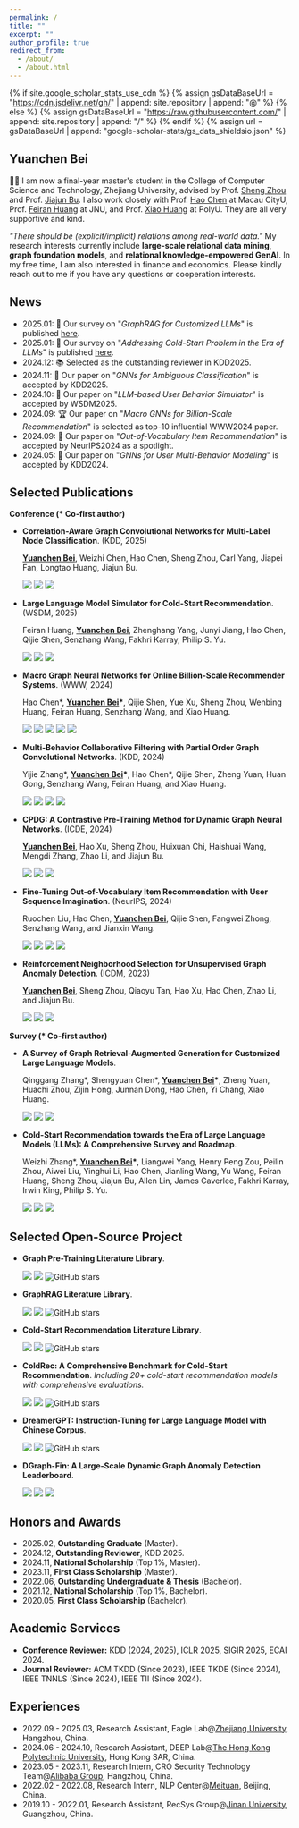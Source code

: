 ```yaml
---
permalink: /
title: ""
excerpt: ""
author_profile: true
redirect_from: 
  - /about/
  - /about.html
---
```


{% if site.google_scholar_stats_use_cdn %}
{% assign gsDataBaseUrl = "https://cdn.jsdelivr.net/gh/" | append: site.repository | append: "@" %}
{% else %}
{% assign gsDataBaseUrl = "https://raw.githubusercontent.com/" | append: site.repository | append: "/" %}
{% endif %}
{% assign url = gsDataBaseUrl | append: "google-scholar-stats/gs_data_shieldsio.json" %}

<span class='anchor' id='about-me'></span>

## Yuanchen Bei
👨‍💻‍ I am now a final-year master's student in the College of Computer Science and Technology, Zhejiang University, advised by Prof. [Sheng Zhou](https://scholar.google.com/citations?user=Ss76nMwAAAAJ) and Prof. [Jiajun Bu](https://scholar.google.com/citations?user=OgZP2okAAAAJ). I also work closely with Prof. [Hao Chen](https://scholar.google.com/citations?user=7oeLWT0AAAAJ) at Macau CityU, Prof. [Feiran Huang](https://scholar.google.com/citations?user=of1vcxsAAAAJ) at JNU, and Prof. [Xiao Huang](https://scholar.google.com/citations?user=Be21PkYAAAAJ) at PolyU. They are all very supportive and kind.

*"There should be (explicit/implicit) relations among real-world data."* My research interests currently include **large-scale relational data mining**, **graph foundation models**, and **relational knowledge-empowered GenAI**. In my free time, I am also interested in finance and economics. Please kindly reach out to me if you have any questions or cooperation interests.

<!--
👨‍💻‍ <font color="#dd0000">I am actively looking for Ph.D. opportunities in Fall 2025, and I sincerely appreciate potential opportunities!</font> 
-->

<span class='anchor' id='-news'></span>

## News
- 2025.01: 📖 Our survey on "*GraphRAG for Customized LLMs*" is published [here](https://arxiv.org/pdf/2501.13958).
- 2025.01: 📖 Our survey on "*Addressing Cold-Start Problem in the Era of LLMs*" is published [here](https://arxiv.org/pdf/2501.01945).
- 2024.12: 📚 Selected as the outstanding reviewer in KDD2025.
- 2024.11: 🎉 Our paper on "*GNNs for Ambiguous Classification*" is accepted by KDD2025.
- 2024.10: 🎉 Our paper on "*LLM-based User Behavior Simulator*" is accepted by WSDM2025.
- 2024.09: 🏆 Our paper on "*Macro GNNs for Billion-Scale Recommendation*" is selected as top-10 influential WWW2024 paper. 
- 2024.09: 🎉 Our paper on "*Out-of-Vocabulary Item Recommendation*" is accepted by NeurIPS2024 as a spotlight.
- 2024.05: 🎉 Our paper on "*GNNs for User Multi-Behavior Modeling*" is accepted by KDD2024.



<span class='anchor' id='-publications'></span>

## Selected Publications 

**Conference (\* Co-first author)**

- **Correlation-Aware Graph Convolutional Networks for Multi-Label Node Classification**. (KDD, 2025)

  **<u>Yuanchen Bei</u>**, Weizhi Chen, Hao Chen, Sheng Zhou, Carl Yang, Jiapei Fan, Longtao Huang, Jiajun Bu.

  <a href="https://arxiv.org/pdf/2411.17350"><img src="https://img.shields.io/badge/📃 Paper-green.svg"></a> <a href="https://github.com/YuanchenBei/CorGCN"><img src="https://img.shields.io/badge/🖥 Code-yellow.svg"></a> <img src="https://img.shields.io/badge/🌟 GNNs-orange.svg">

- **Large Language Model Simulator for Cold-Start Recommendation**. (WSDM, 2025)
  
  Feiran Huang, **<u>Yuanchen Bei</u>**, Zhenghang Yang, Junyi Jiang, Hao Chen, Qijie Shen, Senzhang Wang, Fakhri Karray, Philip S. Yu.

  <a href="https://arxiv.org/pdf/2402.09176v2"><img src="https://img.shields.io/badge/📃 Paper-green.svg"></a> <a href="https://github.com/ColdLLM-Team/ColdLLM-repo"><img src="https://img.shields.io/badge/🖥 Code-yellow.svg"></a>  <img src="https://img.shields.io/badge/🌟 LLMs, Cold Start RecSys-orange.svg">

- **Macro Graph Neural Networks for Online Billion-Scale Recommender Systems**. (WWW, 2024) 
  
  Hao Chen\*, **<u>Yuanchen Bei</u>\***, Qijie Shen, Yue Xu, Sheng Zhou, Wenbing Huang, Feiran Huang, Senzhang Wang, and Xiao Huang.

  <img src="https://img.shields.io/badge/🔧 Applied in Alibaba Taobao-blue.svg">
  <a href="https://www.paperdigest.org/2024/09/most-influential-www-papers-2024-09/"><img src="https://img.shields.io/badge/🔥 Top 10 Influential Paper in WWW2024-red.svg"></a> 
  <a href="https://dl.acm.org/doi/10.1145/3589334.3645517"><img src="https://img.shields.io/badge/📃 Paper-green.svg"></a>
  <a href="https://github.com/YuanchenBei/MacGNN"><img src="https://img.shields.io/badge/🖥 Code-yellow.svg"></a>
  <img src="https://img.shields.io/badge/🌟 GNNs, Large Scale RecSys-orange.svg">
  

- **Multi-Behavior Collaborative Filtering with Partial Order Graph Convolutional Networks**. (KDD, 2024) 
  
  Yijie Zhang\*, **<u>Yuanchen Bei</u>\***, Hao Chen\*, Qijie Shen, Zheng Yuan, Huan Gong, Senzhang Wang, Feiran Huang, and Xiao Huang.

  <img src="https://img.shields.io/badge/🔧 Applied in Alibaba Taobao-blue.svg">
  <a href="https://dl.acm.org/doi/abs/10.1145/3637528.3671569"><img src="https://img.shields.io/badge/📃 Paper-green.svg"></a>
  <a href="https://github.com/Wings236/POGCN"><img src="https://img.shields.io/badge/🖥 Code-yellow.svg"></a>
  <img src="https://img.shields.io/badge/🌟 GNNs, RecSys-orange.svg">

- **CPDG: A Contrastive Pre-Training Method for Dynamic Graph Neural Networks**. (ICDE, 2024) 
  
  **<u>Yuanchen Bei</u>**, Hao Xu, Sheng Zhou, Huixuan Chi, Haishuai Wang, Mengdi Zhang, Zhao Li, and Jiajun Bu.

  <a href="https://ieeexplore.ieee.org/abstract/document/10598011"><img src="https://img.shields.io/badge/📃 Paper-green.svg"></a> <a href="https://github.com/YuanchenBei/CPDG"><img src="https://img.shields.io/badge/🖥 Code-yellow.svg"></a> <img src="https://img.shields.io/badge/🌟 Dynamic Graph Pretraining-orange.svg">

- **Fine-Tuning Out-of-Vocabulary Item Recommendation with User Sequence Imagination**. (NeurIPS, 2024)
  
  Ruochen Liu, Hao Chen, **<u>Yuanchen Bei</u>**, Qijie Shen, Fangwei Zhong, Senzhang Wang, and Jianxin Wang.

  <a href="https://nips.cc/virtual/2024/poster/95688"><img src="https://img.shields.io/badge/🔥 Spotlight Paper in NeurIPS2024-red.svg"></a> <a href="https://nips.cc/virtual/2024/poster/95688"><img src="https://img.shields.io/badge/📃 Paper-green.svg"></a> <a href="https://github.com/Ruochen1003/USIM"><img src="https://img.shields.io/badge/🖥 Code-yellow.svg"></a> <img src="https://img.shields.io/badge/🌟 RL, Cold Start RecSys-orange.svg">

- **Reinforcement Neighborhood Selection for Unsupervised Graph Anomaly Detection**. (ICDM, 2023) 
  
  **<u>Yuanchen Bei</u>**, Sheng Zhou, Qiaoyu Tan, Hao Xu, Hao Chen, Zhao Li, and Jiajun Bu.

  <a href="https://ieeexplore.ieee.org/abstract/document/10415759"><img src="https://img.shields.io/badge/📃 Paper-green.svg"></a> <a href="https://github.com/YuanchenBei/RAND"><img src="https://img.shields.io/badge/🖥 Code-yellow.svg"></a> <img src="https://img.shields.io/badge/🌟 Graph Anomaly Detection-orange.svg">
  


**Survey (\* Co-first author)**

- **A Survey of Graph Retrieval-Augmented Generation for Customized Large Language Models**.
  
  Qinggang Zhang\*, Shengyuan Chen\*, **<u>Yuanchen Bei</u>\***, Zheng Yuan, Huachi Zhou, Zijin Hong, Junnan Dong, Hao Chen, Yi Chang, Xiao Huang.

  <a href="https://arxiv.org/pdf/2501.13958"><img src="https://img.shields.io/badge/📃 Paper-green.svg"></a> <a href="https://github.com/DEEP-PolyU/Awesome-GraphRAG"><img src="https://img.shields.io/badge/📚 Library-yellow.svg"></a> <img src="https://img.shields.io/badge/🌟 GraphRAG, LLMs, Survey-orange.svg">

- **Cold-Start Recommendation towards the Era of Large Language Models (LLMs): A Comprehensive Survey and Roadmap**.
  
  Weizhi Zhang\*, **<u>Yuanchen Bei</u>\***, Liangwei Yang, Henry Peng Zou, Peilin Zhou, Aiwei Liu, Yinghui Li, Hao Chen, Jianling Wang, Yu Wang, Feiran Huang, Sheng Zhou, Jiajun Bu, Allen Lin, James Caverlee, Fakhri Karray, Irwin King, Philip S. Yu.
  
  <a href="https://arxiv.org/pdf/2501.01945"><img src="https://img.shields.io/badge/📃 Paper-green.svg"></a> <a href="https://github.com/YuanchenBei/Awesome-Cold-Start-Recommendation"><img src="https://img.shields.io/badge/📚 Library-yellow.svg"></a> <img src="https://img.shields.io/badge/🌟 Cold Start RecSys, LLMs, Survey-orange.svg">

<!--
**I = In submission**

- [I.4] **Revisiting the Message Passing in Heterophilous Graph Neural Networks**.
  
  Zhuonan Zheng, **<u>Yuanchen Bei</u>**, Sheng Zhou, Yao Ma, Ming Gu, Hongjia Xu, Chengyu Lai, Jiawei Chen, and Jiajun Bu.

  <a href="https://arxiv.org/pdf/2405.17768"><img src="https://img.shields.io/badge/📃 Paper-green.svg"></a> <a href="https://github.com/zfx233/CMGNN"><img src="https://img.shields.io/badge/🖥 Code-yellow.svg"></a> <img src="https://img.shields.io/badge/🌟 GNNs, Heterophily-orange.svg">

- [I.3] **CLR-Bench: Evaluating Large Language Models in College-level Reasoning**.
  
  Junnan Dong, Zijin Hong, **<u>Yuanchen Bei</u>**, Feiran Huang, Xinrun Wang, Xiao Huang.

  <a href="https://arxiv.org/pdf/2410.17558"><img src="https://img.shields.io/badge/📃 Paper-green.svg"></a> <a href="https://clr-bench.github.io/"><img src="https://img.shields.io/badge/🖥 Benchmark-yellow.svg"></a> <img src="https://img.shields.io/badge/🌟 LLMs, Benchmark-orange.svg">


- [I.2] **Better Late Than Never: Formulating and Benchmarking Recommendation Editing**.
  
  Chengyu Lai, Sheng Zhou, Zhimeng Jiang, Qiaoyu Tan, **<u>Yuanchen Bei</u>**, Jiawei Chen, Ningyu Zhang, and Jiajun Bu.

  <a href="https://arxiv.org/pdf/2406.04553"><img src="https://img.shields.io/badge/📃 Paper-green.svg"></a> <a href="https://github.com/cycl2018/Recommendation-Editing"><img src="https://img.shields.io/badge/🖥 Code-yellow.svg"></a> <img src="https://img.shields.io/badge/🌟 RecSys Editing, Benchmark-orange.svg">

- [I.1] **Guarding Graph Neural Networks for Unsupervised Graph Anomaly Detection**.

  **<u>Yuanchen Bei</u>**, Sheng Zhou, Jinke Shi, Yao Ma, Haishuai Wang, and Jiajun Bu.

  <a href="https://arxiv.org/pdf/2404.16366"><img src="https://img.shields.io/badge/📃 Paper-green.svg"></a> <img src="https://img.shields.io/badge/🌟 Graph Anomaly Detection-orange.svg">


**Workshop Papers:**
- **Alleviating Behavior Data Imbalance for Multi-Behavior Graph Collaborative Filtering**. (IWLKG@ICDM, 2023)

  Yijie Zhang, **<u>Yuanchen Bei</u>**, Shiqi Yang, Hao Chen, Zhiqing Li, Lijia Chen, and Feiran Huang.

  <a href="https://ieeexplore.ieee.org/abstract/document/10411514"><img src="https://img.shields.io/badge/📃 Paper-green.svg"></a> <img src="https://img.shields.io/badge/🌟 GNNs, RecSys-orange.svg">

- **Modeling Spatiotemporal Periodicity and Collaborative Signal for Local-Life Service Recommendation**. (KDAH@CIKM, 2023)

  Huixuan Chi, Hao Xu, Mengya Liu, **<u>Yuanchen Bei</u>**, Sheng Zhou, Danyang Liu, and Mengdi Zhang.

  <a href="https://arxiv.org/pdf/2309.12565.pdf"><img src="https://img.shields.io/badge/📃 Paper-green.svg"></a> <img src="https://img.shields.io/badge/🌟 GNNs, RecSys-orange.svg">

- **Flattened Graph Convolutional Networks For Recommendation**. (DLP@KDD, 2022)
  
  Yue Xu, Hao Chen, Zengde Deng, **<u>Yuanchen Bei</u>**, and Feiran Huang.

  <a href="https://arxiv.org/pdf/2210.07769.pdf"><img src="https://img.shields.io/badge/📃 Paper-green.svg"></a> <img src="https://img.shields.io/badge/🌟 GNNs, RecSys-orange.svg">

**Patents:**

- **Text Sentiment Analysis Method Based on Multi-Level Graph Pooling**. (US Patent, No. 11,687,728, 2023)

  Feiran Huang, Zhiquan Liu, and **<u>Yuanchen Bei</u>**.

- **Social Recommendation Method Based on Multi-Feature Heterogeneous Graph Neural Networks**. (US Patent, No. 11,631,147, 2023)

  Feiran Huang, Guan Liu, and **<u>Yuanchen Bei</u>**.
-->


## Selected Open-Source Project
- **Graph Pre-Training Literature Library**.
   
  <a href="https://github.com/YuanchenBei/Awesome-Pretraining-for-Graph-Neural-Networks"><img src="https://img.shields.io/badge/📚 Library-yellow.svg"></a> <img src="https://img.shields.io/badge/🌟 GNNs, Pretraining-orange.svg"> ![GitHub stars](https://img.shields.io/github/stars/YuanchenBei/Awesome-Pretraining-for-Graph-Neural-Networks) 

- **GraphRAG Literature Library**.
  
  <a href="https://github.com/DEEP-PolyU/Awesome-GraphRAG"><img src="https://img.shields.io/badge/📚 Library-yellow.svg"></a> <img src="https://img.shields.io/badge/🌟 GraphRAG, LLMs-orange.svg"> ![GitHub stars](https://img.shields.io/github/stars/DEEP-PolyU/Awesome-GraphRAG)

- **Cold-Start Recommendation Literature Library**.
  
  <a href="https://github.com/YuanchenBei/Awesome-Cold-Start-Recommendation"><img src="https://img.shields.io/badge/📚 Library-yellow.svg"></a> <img src="https://img.shields.io/badge/🌟 Cold Start RecSys-orange.svg"> ![GitHub stars](https://img.shields.io/github/stars/YuanchenBei/Awesome-Cold-Start-Recommendation)

- **ColdRec: A Comprehensive Benchmark for Cold-Start Recommendation**. *Including 20+ cold-start recommendation models with comprehensive evaluations.*
  
  <a href="https://github.com/YuanchenBei/ColdRec"><img src="https://img.shields.io/badge/🖥 Code-yellow.svg"></a> <img src="https://img.shields.io/badge/🌟 Cold Start RecSys, Benchmark-orange.svg"> ![GitHub stars](https://img.shields.io/github/stars/YuanchenBei/ColdRec)
  
- **DreamerGPT: Instruction-Tuning for Large Language Model with Chinese Corpus**.
  
  <a href="https://github.com/DreamerGPT/DreamerGPT"><img src="https://img.shields.io/badge/🖥 Code-yellow.svg"></a> <img src="https://img.shields.io/badge/🌟 LLMs, Instruction Tuning-orange.svg"> ![GitHub stars](https://img.shields.io/github/stars/DreamerGPT/DreamerGPT)

- **DGraph-Fin: A Large-Scale Dynamic Graph Anomaly Detection Leaderboard**.
  
  <a href="https://dgraph.xinye.com/leaderboards/dgraphfin"><img src="https://img.shields.io/badge/🥈 Top 2 Solution-red.svg"></a> <a href="https://github.com/YuanchenBei/GraphTransformer-DGraphFin"><img src="https://img.shields.io/badge/🖥 Code-yellow.svg"></a> <img src="https://img.shields.io/badge/🌟 Graph Anomaly Detection-orange.svg">


<span class='anchor' id='-honors-and-awards'></span>

## Honors and Awards
- 2025.02, **Outstanding Graduate** (Master).
- 2024.12, **Outstanding Reviewer**, KDD 2025. 
- 2024.11, **National Scholarship** (Top 1%, Master).
- 2023.11, **First Class Scholarship** (Master).
- 2022.06, **Outstanding Undergraduate & Thesis** (Bachelor).
- 2021.12, **National Scholarship** (Top 1%, Bachelor).
- 2020.05, **First Class Scholarship** (Bachelor).


<span class='anchor' id='-educations'></span>

<!--# 📖 Educations-->
<!-- - *2022.09 - 2025.03 (expected)*, Master, [Zhejiang University](https://www.zju.edu.cn/english/), Hangzhou, China.-->
<!-- - *2018.09 - 2022.06*, Undergraduate, [Jinan University](https://english.jnu.edu.cn/), Guangzhou, China.-->


<span class='anchor' id='-academic-services'></span>

## Academic Services
- **Conference Reviewer:** KDD (2024, 2025), ICLR 2025, SIGIR 2025, ECAI 2024.
- **Journal Reviewer:** ACM TKDD (Since 2023), IEEE TKDE (Since 2024), IEEE TNNLS (Since 2024), IEEE TII (Since 2024).


<span class='anchor' id='-experiences'></span>

## Experiences
- 2022.09 - 2025.03, Research Assistant, Eagle Lab@[Zhejiang University](https://www.zju.edu.cn/english/), Hangzhou, China.
- 2024.06 - 2024.10, Research Assistant, DEEP Lab@[The Hong Kong Polytechnic University](https://www.polyu.edu.hk/), Hong Kong SAR, China.
- 2023.05 - 2023.11, Research Intern, CRO Security Technology Team@[Alibaba Group](https://www.alibabagroup.com/en-US), Hangzhou, China.
- 2022.02 - 2022.08, Research Intern, NLP Center@[Meituan](https://www.meituan.com/en-US/about-us), Beijing, China.
- 2019.10 - 2022.01, Research Assistant, RecSys Group@[Jinan University](https://english.jnu.edu.cn/), Guangzhou, China.

<br>

<style>
  .view_map {
    position: relative;
    width: 300px; /* 设置Clustermap的宽度 */
    height: 300px; /* 设置Clustermap的高度 */
    margin: auto; /* 使容器在页面中居中 */
    overflow: hidden; /* 防止内容溢出 */
  }
  /* 由于Clustermap是通过JavaScript插入的，我们可以通过其id选择器来设置样式 */
  #clustrmaps {
    position: absolute;
    top: 50%;
    left: 50%;
    transform: translate(-50%, -50%);
    width: 100%; /* 设置Clustermap的宽度 */
    height: 100%; /* 设置Clustermap的高度 */
  }
</style>

<div class="view_map">
  <script type='text/javascript' id='clustrmaps' src='//cdn.clustrmaps.com/map_v2.js?cl=ffffff&w=a&t=tt&d=E60zzjtnPC8oHVWucMY0taRLS2AF5THX_Xmr-TES7RU&co=227fc1'></script>
</div>
